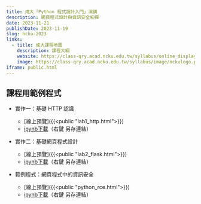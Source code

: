 ```yaml
---
title: 成大「Python 程式設計入門」演講
description: 網頁程式設計與資訊安全初探
date: 2023-11-21
publishDate: 2023-11-19
slug: ncku-2023
links:
  - title: 成大課程地圖
    description: 課程大綱
    website: https://class-qry.acad.ncku.edu.tw/syllabus/online_display.php?syear=0112&sem=1&co_no=J010100&class_code=
    image: https://class-qry.acad.ncku.edu.tw/syllabus/image/nckulogo.png
iframe: public.html
---
```


## 課程用範例程式

- 實作一：基礎 HTTP 認識
  - [線上預覽]({{<public "lab1_http.html">}})
  - [ipynb下載](lab1_http.ipynb)（右鍵 另存連結）

- 實作二：基礎網頁程式設計
  - [線上預覽]({{<public "lab2_flask.html">}})
  - [ipynb下載](lab2_flask.ipynb)（右鍵 另存連結）

- 範例程式：網頁程式中的資訊安全
  - [線上預覽]({{<public "python_rce.html">}})
  - [ipynb下載](python_rce.ipynb)（右鍵 另存連結）

